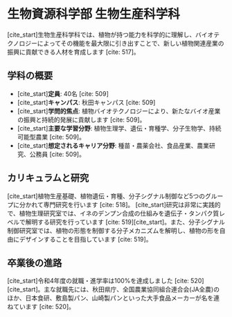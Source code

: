 # 生物資源科学部 生物生産科学科

[cite_start]生物生産科学科では、植物が持つ能力を科学的に理解し、バイオテクノロジーによってその機能を最大限に引き出すことで、新しい植物関連産業の振興に貢献できる人材を育成します [cite: 517]。

## 学科の概要

* [cite_start]**定員**: 40名 [cite: 509]
* [cite_start]**キャンパス**: 秋田キャンパス [cite: 509]
* [cite_start]**学問的焦点**: 植物バイオテクノロジーにより、新たなバイオ産業の振興と持続的発展に貢献します [cite: 509]。
* [cite_start]**主要な学習分野**: 植物生理学、遺伝・育種学、分子生物学、持続可能型農業 [cite: 509]。
* [cite_start]**想定されるキャリア分野**: 種苗・農薬会社、食品産業、農業研究、公務員 [cite: 509]。

## カリキュラムと研究

[cite_start]植物生産基礎、植物遺伝・育種、分子シグナル制御など5つのグループに分かれて専門研究を行います [cite: 518]。
[cite_start]研究は非常に実践的で、植物生理研究室では、イネのデンプン合成の仕組みを遺伝子・タンパク質レベルで解明する研究を行っています [cite: 519][cite_start]。また、分子シグナル制御研究室では、植物の形態を制御する分子メカニズムを解明し、植物の形を自由にデザインすることを目指しています [cite: 519]。

## 卒業後の進路

[cite_start]令和4年度の就職・進学率は100%を達成しました [cite: 520][cite_start]。主な就職先には、秋田県庁、全国農業協同組合連合会(JA全農)のほか、日本食研、敷島製パン、山崎製パンといった大手食品メーカーが名を連ねています [cite: 520]。